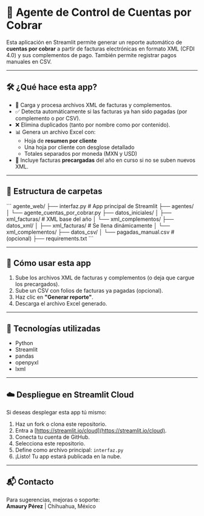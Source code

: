 # 🧾 Agente de Control de Cuentas por Cobrar

Esta aplicación en Streamlit permite generar un reporte automático de **cuentas por cobrar** a partir de facturas electrónicas en formato XML (CFDI 4.0) y sus complementos de pago. También permite registrar pagos manuales en CSV.

---

## 🛠 ¿Qué hace esta app?

- 📂 Carga y procesa archivos XML de facturas y complementos.
- ✅ Detecta automáticamente si las facturas ya han sido pagadas (por complemento o por CSV).
- ❌ Elimina duplicados (tanto por nombre como por contenido).
- 📊 Genera un archivo Excel con:
  - Hoja de **resumen por cliente**
  - Una hoja por cliente con desglose detallado
  - Totales separados por moneda (MXN y USD)
- 🧠 Incluye facturas **precargadas** del año en curso si no se suben nuevos XML.

---

## 📁 Estructura de carpetas

\`\`\`
agente_web/
├── interfaz.py                     # App principal de Streamlit
├── agentes/
│   └── agente_cuentas_por_cobrar.py
├── datos_iniciales/
│   ├── xml_facturas/              # XML base del año
│   └── xml_complementos/
├── datos_xml/
│   ├── xml_facturas/              # Se llena dinámicamente
│   └── xml_complementos/
├── datos_csv/
│   └── pagadas_manual.csv         # (opcional)
├── requirements.txt
\`\`\`

---

## 🚀 Cómo usar esta app

1. Sube los archivos XML de facturas y complementos (o deja que cargue los precargados).
2. Sube un CSV con folios de facturas ya pagadas (opcional).
3. Haz clic en **"Generar reporte"**.
4. Descarga el archivo Excel generado.

---

## 🧪 Tecnologías utilizadas

- Python
- Streamlit
- pandas
- openpyxl
- lxml

---

## ☁️ Despliegue en Streamlit Cloud

Si deseas desplegar esta app tú mismo:

1. Haz un fork o clona este repositorio.
2. Entra a [https://streamlit.io/cloud](https://streamlit.io/cloud).
3. Conecta tu cuenta de GitHub.
4. Selecciona este repositorio.
5. Define como archivo principal: `interfaz.py`
6. ¡Listo! Tu app estará publicada en la nube.

---

## 📬 Contacto

Para sugerencias, mejoras o soporte:  
**Amaury Pérez** | Chihuahua, México  
